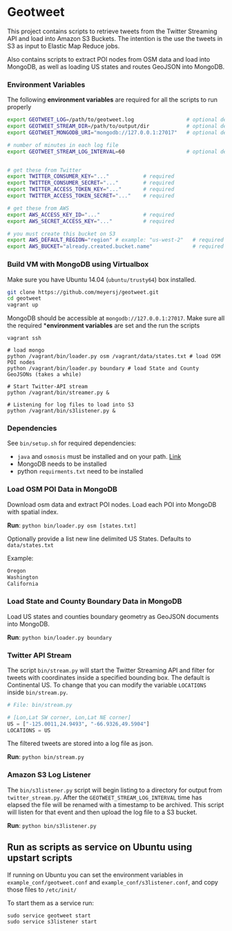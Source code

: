 Geotweet
========


This project contains scripts to retrieve tweets from the Twitter Streaming API and
load into Amazon S3 Buckets. The intention is the use the tweets in S3 as input to 
Elastic Map Reduce jobs.

Also contains scripts to extract POI nodes from OSM data and load into MongoDB,
as well as loading US states and routes GeoJSON into MongoDB.

### Environment Variables

The following **environment variables** are required for all the scripts
to run properly

```bash
export GEOTWEET_LOG=/path/to/geotweet.log                 # optional default=/tmp/geotweet.log
export GEOTWEET_STREAM_DIR=/path/to/output/dir            # optional default=/tmp/geotweet
export GEOTWEET_MONGODB_URI="mongodb://127.0.0.1:27017"   # optional default=mongodb://127.0.0.1:27017

# number of minutes in each log file
export GEOTWEET_STREAM_LOG_INTERVAL=60                    # optional default=60  


# get these from Twitter
export TWITTER_CONSUMER_KEY="..."           # required
export TWITTER_CONSUMER_SECRET="..."        # required
export TWITTER_ACCESS_TOKEN_KEY="..."       # required
export TWITTER_ACCESS_TOKEN_SECRET="..."    # required

# get these from AWS
export AWS_ACCESS_KEY_ID="..."              # required
export AWS_SECRET_ACCESS_KEY="..."          # required

# you must create this bucket on S3
export AWS_DEFAULT_REGION="region" # example: "us-west-2"   # required
export AWS_BUCKET="already.created.bucket.name"             # required
```

### Build VM with MongoDB using Virtualbox

Make sure you have Ubuntu 14.04 (`ubuntu/trusty64`) box installed.

```bash
git clone https://github.com/meyersj/geotweet.git
cd geotweet
vagrant up
```

MongoDB should be accessible at `mongodb://127.0.0.1:27017`.
Make sure all the required ***environment variables** are set and the run the scripts

```
vagrant ssh

# load mongo
python /vagrant/bin/loader.py osm /vagrant/data/states.txt # load OSM POI nodes
python /vagrant/bin/loader.py boundary # load State and County GeoJSONs (takes a while)

# Start Twitter-API stream
python /vagrant/bin/streamer.py &

# Listening for log files to load into S3
python /vagrant/bin/s3listener.py &
```

### Dependencies

See `bin/setup.sh` for required dependencies:
+ `java` and `osmosis` must be installed and on your path. [Link](http://wiki.openstreetmap.org/wiki/Osmosis)
+ MongoDB needs to be installed
+ python `requirments.txt` need to be installed


### Load OSM POI Data in MongoDB

Download osm data and extract POI nodes. Load each POI into MongoDB with
spatial index.

**Run**: `python bin/loader.py osm [states.txt]`

Optionally provide a list new line delimited US States.
Defaults to `data/states.txt`

Example:
```txt
Oregon
Washington
California
```

### Load State and County Boundary Data in MongoDB

Load US states and counties boundary geometry as GeoJSON documents
into MongoDB.

**Run**: `python bin/loader.py boundary`


### Twitter API Stream

The script `bin/stream.py` will start the Twitter Streaming API and filter for
tweets with coordinates inside a specified bounding box. The default is
Continental US. To change that you can modify the variable `LOCATIONS` inside
`bin/stream.py`.

```py
# File: bin/stream.py

# [Lon,Lat SW corner, Lon,Lat NE corner]
US = ["-125.0011,24.9493", "-66.9326,49.5904"]
LOCATIONS = US
```

The filtered tweets are stored into a log file as json.

**Run**: `python bin/stream.py`


### Amazon S3 Log Listener

The `bin/s3listener.py` script will begin listing to a directory for output from
`twitter_stream.py`. After the `GEOTWEET_STREAM_LOG_INTERVAL` time has elapsed the
file will be renamed with a timestamp to be archived. This script will listen for
that event and then upload the log file to a S3 bucket.


**Run**: `python bin/s3listener.py`


## Run as scripts as service on Ubuntu using upstart scripts

If running on Ubuntu you can set the environment variables in
`example_conf/geotweet.conf` and `example_conf/s3listener.conf`, and copy those
files to `/etc/init/`

To start them as a service run:
```
sudo service geotweet start
sudo service s3listener start
```
